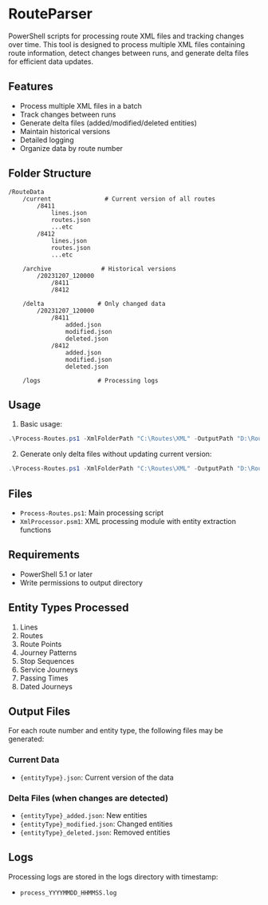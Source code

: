 # RouteParser

PowerShell scripts for processing route XML files and tracking changes over time. This tool is designed to process multiple XML files containing route information, detect changes between runs, and generate delta files for efficient data updates.

## Features

- Process multiple XML files in a batch
- Track changes between runs
- Generate delta files (added/modified/deleted entities)
- Maintain historical versions
- Detailed logging
- Organize data by route number

## Folder Structure

```
/RouteData
    /current               # Current version of all routes
        /8411             
            lines.json
            routes.json
            ...etc
        /8412
            lines.json
            routes.json
            ...etc
            
    /archive              # Historical versions
        /20231207_120000
            /8411
            /8412
            
    /delta               # Only changed data
        /20231207_120000
            /8411
                added.json
                modified.json
                deleted.json
            /8412
                added.json
                modified.json
                deleted.json
                
    /logs                # Processing logs
```

## Usage

1. Basic usage:
```powershell
.\Process-Routes.ps1 -XmlFolderPath "C:\Routes\XML" -OutputPath "D:\RouteData"
```

2. Generate only delta files without updating current version:
```powershell
.\Process-Routes.ps1 -XmlFolderPath "C:\Routes\XML" -OutputPath "D:\RouteData" -GenerateDeltaOnly
```

## Files

- `Process-Routes.ps1`: Main processing script
- `XmlProcessor.psm1`: XML processing module with entity extraction functions

## Requirements

- PowerShell 5.1 or later
- Write permissions to output directory

## Entity Types Processed

1. Lines
2. Routes
3. Route Points
4. Journey Patterns
5. Stop Sequences
6. Service Journeys
7. Passing Times
8. Dated Journeys

## Output Files

For each route number and entity type, the following files may be generated:

### Current Data
- `{entityType}.json`: Current version of the data

### Delta Files (when changes are detected)
- `{entityType}_added.json`: New entities
- `{entityType}_modified.json`: Changed entities
- `{entityType}_deleted.json`: Removed entities

## Logs

Processing logs are stored in the logs directory with timestamp:
- `process_YYYYMMDD_HHMMSS.log`